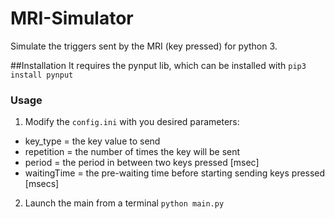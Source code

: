 # MRI-Simulator
Simulate the triggers sent by the MRI (key pressed) for python 3.

##Installation
It requires the pynput lib, which can be installed with ```pip3 install pynput```


### Usage
1. Modify the ```config.ini``` with you desired parameters:
  * key_type      =   the key value to send
  * repetition    =   the number of times the key will be sent
  * period        =   the period in between two keys pressed                     [msec]
  * waitingTime  =   the pre-waiting time before starting sending keys pressed  [msecs]
2. Launch the main from a terminal ```python main.py``` 
